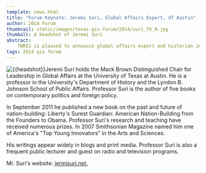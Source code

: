 ```yaml
---
template: news.html
title: "Forum Keynote: Jeremi Suri, Global Affairs Expert, UT Austin"
author: 2014 Forum
thumbnail: static/images/texas-gis-forum/2014/suri_th_0.jpg
thumbalt: A headshot of Jeremi Suri
abstract: 
    TNRIS is pleased to announce global affairs expert and historian Jeremi Suri as a keynote for the 2014 Forum
tags: 2014 gis forum
---
```


<p class="lead"><img class="pull-left" src="{{m.link(thumbnail)}}" alt="{{headshot}}">Jeremi Suri holds the Mack Brown Distinguished Chair for Leadership in Global Affairs at the University of Texas at Austin. He is a professor in the University's Department of History and the Lyndon B. Johnson School of Public Affairs. Professor Suri is the author of five books on contemporary politics and foreign policy.</p>

In September 2011 he published a new book on the past and future of nation-building: Liberty's Surest Guardian: American Nation-Building from the Founders to Obama. Professor Suri's research and teaching have received numerous prizes. In 2007 Smithsonian Magazine named him one of America's "Top Young Innovators" in the Arts and Sciences.

His writings appear widely in blogs and print media. Professor Suri is also a frequent public lecturer and guest on radio and television programs.

Mr. Suri's website: [jermisuri.net.](http://www.jermisuri.net.)
